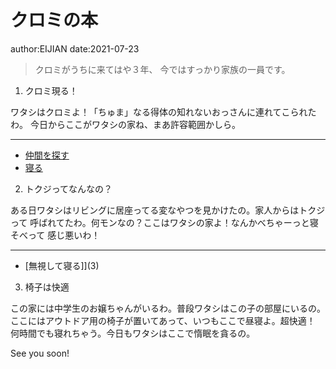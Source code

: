 # クロミの本

author:EIJIAN
date:2021-07-23

> クロミがうちに来てはや３年、
> 今ではすっかり家族の一員です。

1. クロミ現る！

ワタシはクロミよ！「ちゅま」なる得体の知れないおっさんに連れてこられたわ。
今日からここがワタシの家ね、まあ許容範囲かしら。

---
* [仲間を探す](2)
* [寝る](3)

2. トクジってなんなの？

ある日ワタシはリビングに居座ってる変なやつを見かけたの。家人からはトクジって
呼ばれてたわ。何モンなの？ここはワタシの家よ！なんかべちゃーっと寝そべって
感じ悪いわ！

---
* [無視して寝る]](3)

3. 椅子は快適

この家には中学生のお嬢ちゃんがいるわ。普段ワタシはこの子の部屋にいるの。
ここにはアウトドア用の椅子が置いてあって、いつもここで昼寝よ。超快適！
何時間でも寝れちゃう。今日もワタシはここで惰眠を貪るの。

See you soon!



